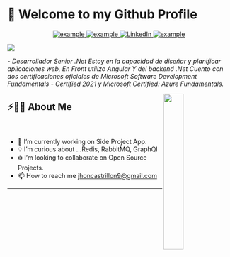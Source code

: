 
# 👋 Welcome to my Github Profile
  
  <p align ="center">
  <a  href="https://github.com/jhoncastrillon9" target="_blank">
    <img src="https://img.shields.io/badge/My_Website-000000?style=for-the-badge&logo=Microsoft-edge&logoColor=white" alt="example"/>
  </a>
  <a href="mailto:jhocastrillon9@gmail.com?subject=Feedback%20From%20Github&body=Hello," target="_blank">
    <img src="https://img.shields.io/badge/Gmail-D14836?style=for-the-badge&logo=gmail&logoColor=white" alt="example"/>
  </a>
   <a href="https://www.linkedin.com/in/jhon-castrillon-a20540101/" target="_blank">
    <img alt="LinkedIn" src="https://img.shields.io/badge/LinkedIn-0077B5?style=for-the-badge&logo=linkedin&logoColor=white">
  </a>   
  </a>  
  <a href="https://twitter.com/jhoncastrillon9" target="_blank">
      <img src="https://img.shields.io/badge/Twitter-1DA1F2.svg?style=for-the-badge&logo=twitter&logoColor=white" alt="example"/>
    </a>
  </p>
  
<img src="https://readme-typing-svg.herokuapp.com?font=Architects+Daughter&color=22EBF7&size=25&center=false&lines=hey!+its+Jhon+Castrillón;Full+.Net...;SQL+AWS+AZURE+Enthusiast..."/>

 <p>- <i>Desarrollador Senior .Net Estoy en la capacidad de diseñar y planificar aplicaciones web, En Front utilizo Angular  Y del backend .Net Cuento con dos certificaciones oficiales de Microsoft Software Development Fundamentals - Certified 2021 y Microsoft Certified: Azure Fundamentals.</i></p>


<img src="https://user-images.githubusercontent.com/89788120/167628634-549d2bdd-609e-4275-85af-1e1974da64ca.gif" width="30%" align="right" />

## ⚡🙋‍♂️ About Me

</br>

- 🔧 I’m currently working on Side Project App.
- 💡 I’m curious about ...Redis, RabbitMQ, GraphQl
- ❄️ I’m looking to collaborate on Open Source Projects.
- 📫 How to reach me jhoncastrillon9@gmail.com

<hr>
</br>

